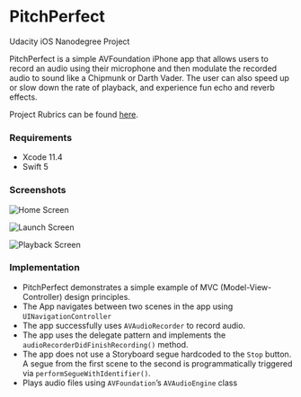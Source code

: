 # PitchPerfect
Udacity iOS Nanodegree Project

PitchPerfect is a simple AVFoundation iPhone app that allows users to record an audio using their microphone and then modulate the recorded audio to sound like a Chipmunk or Darth Vader. The user can also speed up or slow down the rate of playback, and experience fun echo and reverb effects.

Project Rubrics can be found [here](https://review.udacity.com/#!/rubrics/19/view).

### Requirements
- Xcode 11.4
- Swift 5

### Screenshots
![Home Screen](https://raw.github.com/anmolraibhandare/PitchPerfect/AppScreenshots/HomeScreen.png)

![Launch Screen](https://raw.github.com/anmolraibhandare/PitchPerfect/AppScreenshots/LaunchScreen.png)

![Playback Screen](https://raw.github.com/anmolraibhandare/PitchPerfect/AppScreenshots/PlaybackScreen.png)

### Implementation
- PitchPerfect demonstrates a simple example of MVC (Model-View-Controller) design principles.
- The App navigates between two scenes in the app using `UINavigationController`
- The app successfully uses `AVAudioRecorder` to record audio.
- The app uses the delegate pattern and implements the `audioRecorderDidFinishRecording()` method.
- The app does not use a Storyboard segue hardcoded to the `Stop` button. A segue from the first scene to the second is programmatically triggered via `performSegueWithIdentifier()`.
- Plays audio files using `AVFoundation`’s `AVAudioEngine` class

